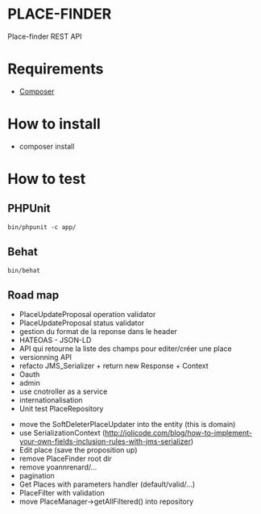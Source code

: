 PLACE-FINDER
============

Place-finder REST API

# Requirements

- [Composer](https://getcomposer.org/doc/00-intro.md#globally)

# How to install

- composer install

# How to test

## PHPUnit

    bin/phpunit -c app/

## Behat

    bin/behat

## Road map

- PlaceUpdateProposal operation validator
- PlaceUpdateProposal status validator
- gestion du format de la reponse dans le header
- HATEOAS - JSON-LD
- API qui retourne la liste des champs pour editer/créer une place
- versionning API
- refacto JMS_Serializer + return new Response + Context
- Oauth
- admin
- use cnotroller as a service
- internationalisation
- Unit test PlaceRepository
+ move the SoftDeleterPlaceUpdater into the entity (this is domain)
+ use SerializationContext (http://jolicode.com/blog/how-to-implement-your-own-fields-inclusion-rules-with-jms-serializer)
+ Edit place (save the proposition up)
+ remove PlaceFinder root dir
+ remove yoannrenard/...
+ pagination
+ Get Places with parameters handler (default/valid/...)
+ PlaceFilter with validation
+ move PlaceManager->getAllFiltered() into repository
